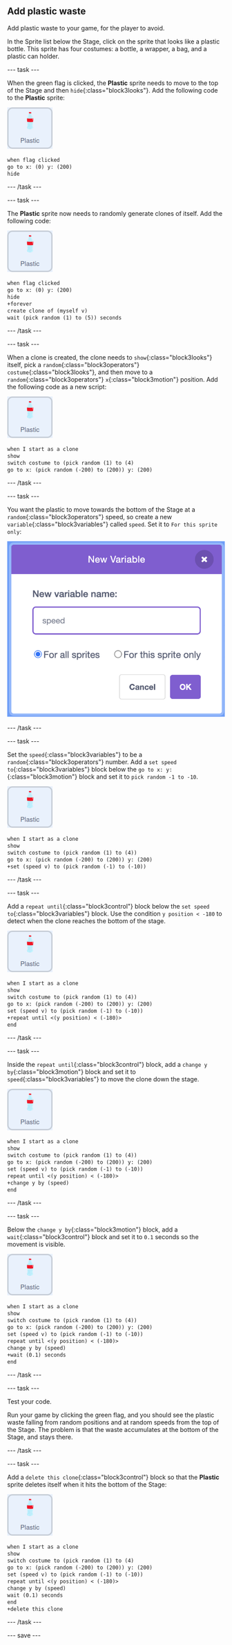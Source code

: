 ## Add plastic waste

Add plastic waste to your game, for the player to avoid.

In the Sprite list below the Stage, click on the sprite that looks like a plastic bottle. This sprite has four costumes: a bottle, a wrapper, a bag, and a plastic can holder.

--- task ---

When the green flag is clicked, the **Plastic** sprite needs to move to the top of the Stage and then `hide`{:class="block3looks"}. Add the following code to the **Plastic** sprite:

![plastic sprite](images/plastic-sprite.png)

```blocks3
when flag clicked
go to x: (0) y: (200)
hide
```

--- /task ---

--- task ---

The **Plastic** sprite now needs to randomly generate clones of itself. Add the following code:

![plastic sprite](images/plastic-sprite.png)

```blocks3
when flag clicked
go to x: (0) y: (200)
hide
+forever
create clone of (myself v)
wait (pick random (1) to (5)) seconds
```

--- /task ---

--- task ---

When a clone is created, the clone needs to `show`{:class="block3looks"} itself, pick a `random`{:class="block3operators"} `costume`{:class="block3looks"}, and then move to a `random`{:class="block3operators"} `x`{:class="block3motion"} position. Add the following code as a new script:

![plastic sprite](images/plastic-sprite.png)

```blocks3
when I start as a clone
show
switch costume to (pick random (1) to (4)
go to x: (pick random (-200) to (200)) y: (200)
```

--- /task ---

--- task ---

You want the plastic to move towards the bottom of the Stage at a  `random`{:class="block3operators"} speed, so create a new `variable`{:class="block3variables"} called `speed`. Set it to `For this sprite only`:

![new variable menu](images/speed-variable.png)



--- /task ---

--- task ---

Set the `speed`{:class="block3variables"} to be a `random`{:class="block3operators"} number. Add a `set speed to`{:class="block3variables"} block below the `go to x: y:`{:class="block3motion"} block and set it to `pick random -1 to -10`.

![plastic sprite](images/plastic-sprite.png)
```blocks3
when I start as a clone
show
switch costume to (pick random (1) to (4))
go to x: (pick random (-200) to (200)) y: (200)
+set (speed v) to (pick random (-1) to (-10))
```

--- /task ---

--- task ---

Add a `repeat until`{:class="block3control"} block below the `set speed to`{:class="block3variables"} block. Use the condition `y position < -180` to detect when the clone reaches the bottom of the stage.

![plastic sprite](images/plastic-sprite.png)
```blocks3
when I start as a clone
show
switch costume to (pick random (1) to (4))
go to x: (pick random (-200) to (200)) y: (200)
set (speed v) to (pick random (-1) to (-10))
+repeat until <(y position) < (-180)>
end
```

--- /task ---

--- task ---

Inside the `repeat until`{:class="block3control"} block, add a `change y by`{:class="block3motion"} block and set it to `speed`{:class="block3variables"} to move the clone down the stage.

![plastic sprite](images/plastic-sprite.png)
```blocks3
when I start as a clone
show
switch costume to (pick random (1) to (4))
go to x: (pick random (-200) to (200)) y: (200)
set (speed v) to (pick random (-1) to (-10))
repeat until <(y position) < (-180)>
+change y by (speed)
end
```

--- /task ---

--- task ---

Below the `change y by`{:class="block3motion"} block, add a `wait`{:class="block3control"} block and set it to `0.1` seconds so the movement is visible.

![plastic sprite](images/plastic-sprite.png)
```blocks3
when I start as a clone
show
switch costume to (pick random (1) to (4))
go to x: (pick random (-200) to (200)) y: (200)
set (speed v) to (pick random (-1) to (-10))
repeat until <(y position) < (-180)>
change y by (speed)
+wait (0.1) seconds
end
```

--- /task ---

--- task ---

Test your code. 

Run your game by clicking the green flag, and you should see the plastic waste falling from random positions and at random speeds from the top of the Stage. The problem is that the waste accumulates at the bottom of the Stage, and stays there.

--- /task ---

--- task ---

Add a `delete this clone`{:class="block3control"} block so that the **Plastic** sprite deletes itself when it hits the bottom of the Stage:

![plastic sprite](images/plastic-sprite.png)

```blocks3
when I start as a clone
show
switch costume to (pick random (1) to (4)
go to x: (pick random (-200) to (200)) y: (200)
set (speed v) to (pick random (-1) to (-10))
repeat until <(y position) < (-180)>
change y by (speed)
wait (0.1) seconds
end
+delete this clone
```

--- /task ---

--- save ---

